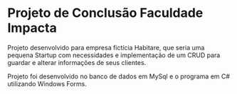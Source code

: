 # **Projeto de Conclusão Faculdade Impacta**

Projeto desenvolvido para empresa fictícia Habitare, que seria uma pequena Startup com necessidades e implementação de um CRUD para guardar e alterar informações de seus clientes.

Projeto foi desenvolvido no banco de dados em MySql e o programa em C# utilizando Windows Forms.
